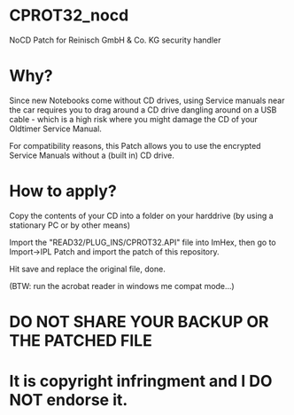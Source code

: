 # CPROT32_nocd
NoCD Patch for Reinisch GmbH & Co. KG security handler

# Why?
Since new Notebooks come without CD drives, using Service manuals near the car requires you to drag around a CD drive dangling around on a USB cable - which is a high risk where you might damage the CD of your Oldtimer Service Manual.

For compatibility reasons, this Patch allows you to use the encrypted Service Manuals without a (built in) CD drive.

# How to apply?
Copy the contents of your CD into a folder on your harddrive (by using a stationary PC or by other means)

Import the "READ32/PLUG_INS/CPROT32.API" file into ImHex, then go to Import->IPL Patch and import the patch of this repository.

Hit save and replace the original file, done.

(BTW: run the acrobat reader in windows me compat mode...)
# DO NOT SHARE YOUR BACKUP OR THE PATCHED FILE
# It is copyright infringment and I DO NOT endorse it.
